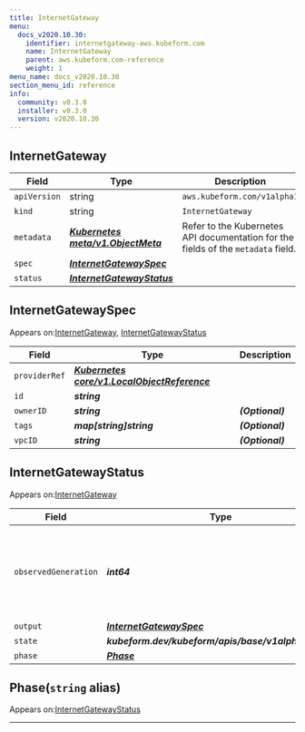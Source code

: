 ```yaml
---
title: InternetGateway
menu:
  docs_v2020.10.30:
    identifier: internetgateway-aws.kubeform.com
    name: InternetGateway
    parent: aws.kubeform.com-reference
    weight: 1
menu_name: docs_v2020.10.30
section_menu_id: reference
info:
  community: v0.3.0
  installer: v0.3.0
  version: v2020.10.30
---
```


## InternetGateway
| Field | Type | Description |
| ------ | ----- | ----------- |
| `apiVersion` | string | `aws.kubeform.com/v1alpha1` |
|    `kind` | string | `InternetGateway` |
| `metadata` | ***[Kubernetes meta/v1.ObjectMeta](https://v1-18.docs.kubernetes.io/docs/reference/generated/kubernetes-api/v1.18/#objectmeta-v1-meta)***|Refer to the Kubernetes API documentation for the fields of the `metadata` field.|
| `spec` | ***[InternetGatewaySpec](#internetgatewayspec)***||
| `status` | ***[InternetGatewayStatus](#internetgatewaystatus)***||
## InternetGatewaySpec

Appears on:[InternetGateway](#internetgateway), [InternetGatewayStatus](#internetgatewaystatus)

| Field | Type | Description |
| ------ | ----- | ----------- |
| `providerRef` | ***[Kubernetes core/v1.LocalObjectReference](https://v1-18.docs.kubernetes.io/docs/reference/generated/kubernetes-api/v1.18/#localobjectreference-v1-core)***||
| `id` | ***string***||
| `ownerID` | ***string***| ***(Optional)*** |
| `tags` | ***map[string]string***| ***(Optional)*** |
| `vpcID` | ***string***| ***(Optional)*** |
## InternetGatewayStatus

Appears on:[InternetGateway](#internetgateway)

| Field | Type | Description |
| ------ | ----- | ----------- |
| `observedGeneration` | ***int64***| ***(Optional)*** Resource generation, which is updated on mutation by the API Server.|
| `output` | ***[InternetGatewaySpec](#internetgatewayspec)***| ***(Optional)*** |
| `state` | ***kubeform.dev/kubeform/apis/base/v1alpha1.State***| ***(Optional)*** |
| `phase` | ***[Phase](#phase)***| ***(Optional)*** |
## Phase(`string` alias)

Appears on:[InternetGatewayStatus](#internetgatewaystatus)

---
